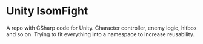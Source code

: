 # Unity IsomFight 

A repo with CSharp code for Unity. Character controller, enemy logic, hitbox and so on. Trying to fit everything into a namespace to increase reusability. 


